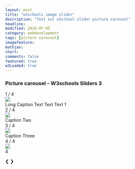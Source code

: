 ```yaml
---
layout: post
title: "w3schools image slider"
description: "Test out w3school-slider picture carousel"
headline: 
modified: 2016-07-05
category: webdevelopment
tags: [picture carousel]
imagefeature: 
mathjax: 
chart: 
comments: false
featured: true
w3Loaded: true
---
```

<style>
body{
/*background-image: url('{{ site.url }}/images/orient1.png'); 
background-repeat:repeat;  
*/

}
</style>
   
### Picture  carousel -  W3schools Sliders  3
<div class="slideshow-container">
  <div class="mySlides fade">
    <div class="numbertext">1 / 4</div>
    <img class="imgg" src="{{ site.url }}/images/fc1.jpg" >
    <div class="text" >Long Caption Text Text Text 1</div>
  </div>

  <div class="mySlides fade">
    <div class="numbertext">2 / 4</div>
    <img class="imgg" src="{{ site.url }}/images/kitchen_adventurer_lemon.jpg" >
    <div class="text" >Caption Two</div>
  </div>

  <div class="mySlides fade">
    <div class="numbertext">3 / 4</div>
    <img class="imgg"  src="{{ site.url }}/images/kitchen_adventurer_donut.jpg" >
    <div class="text" >Caption Three</div>
  </div>

   <div class="mySlides fade">
    <div class="numbertext">4 / 4</div>
    <img class="imgg" src="{{ site.url }}/images/tree1.jpg" >
    <div class="text" >4</div>
  </div>
  
  <a class="prev" >&#10094;</a>
  <a class="next" >&#10095;</a>
</div>
<br>

<div style="text-align:center">
  <span class="dot" ></span> 
  <span class="dot" ></span> 
  <span class="dot" ></span> 
  <span class="dot" ></span>   
</div>

   
